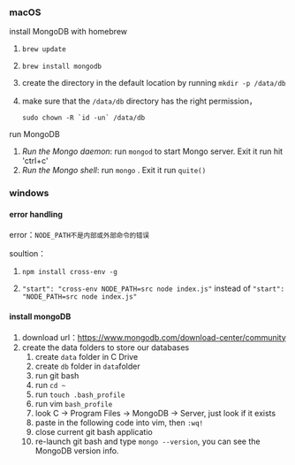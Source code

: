 

### macOS

install MongoDB with homebrew

1. `brew update`

2. `brew install mongodb`

3. create the directory in the default location by running `mkdir -p /data/db`

4. make sure that the  `/data/db` directory has the right permission，

   ```shell
   sudo chown -R `id -un` /data/db
   ```

run MongoDB

1. *Run the Mongo daemon*: run `mongod` to start Mongo server. Exit it run hit 'ctrl+c'
2. *Run the Mongo shell*: run `mongo` . Exit it run `quite()`

### windows

#### error handling

error：`NODE_PATH不是内部或外部命令的错误`

soultion：

1.  `npm install cross-env -g`

2. `"start": "cross-env NODE_PATH=src node index.js"` instead of `"start": "NODE_PATH=src node index.js"` 

#### install mongoDB

1. download url：https://www.mongodb.com/download-center/community
2. create the data folders to store our databases
   1. create `data` folder in C Drive
   2. create `db` folder in `data`folder
   3. run git bash
   4. run `cd ~`
   5. run `touch .bash_profile`
   6. run vim `bash_profile`
   7. look C → Program Files → MongoDB → Server, just look if it exists
   8. paste in the following code into vim, then `:wq!`
   9. close current git bash applicatio
   10. re-launch git bash and type `mongo --version`, you can see the MongoDB version info.